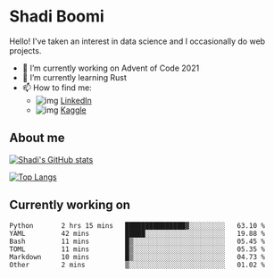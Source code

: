 # Shadi Boomi

Hello! I've taken an interest in data science and I occasionally do web projects.

- 🔭 I’m currently working on Advent of Code 2021
- 🌱 I’m currently learning Rust
- 📫 How to find me: 
  - ![img](https://www.linkedin.com/favicon.ico) [LinkedIn](https://www.linkedin.com/in/shadiboomi/)
  - ![img](https://www.kaggle.com/static/images/favicon.ico) [Kaggle](https://www.kaggle.com/sboomi)

##  About me

[![Shadi's GitHub stats](https://github-readme-stats.vercel.app/api?username=sboomi&show_icons=true&theme=radical)](https://github.com/anuraghazra/github-readme-stats)

[![Top Langs](https://github-readme-stats.vercel.app/api/top-langs/?username=sboomi&layout=compact&theme=default)](https://github.com/anuraghazra/github-readme-stats)

## Currently working on

<!--START_SECTION:waka-->

```text
Python       2 hrs 15 mins   ███████████████▓░░░░░░░░░   63.10 %
YAML         42 mins         █████░░░░░░░░░░░░░░░░░░░░   19.88 %
Bash         11 mins         █▒░░░░░░░░░░░░░░░░░░░░░░░   05.45 %
TOML         11 mins         █▒░░░░░░░░░░░░░░░░░░░░░░░   05.35 %
Markdown     10 mins         █▒░░░░░░░░░░░░░░░░░░░░░░░   04.73 %
Other        2 mins          ▒░░░░░░░░░░░░░░░░░░░░░░░░   01.02 %
```

<!--END_SECTION:waka-->
